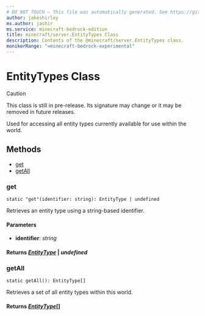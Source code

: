 ```yaml
---
# DO NOT TOUCH — This file was automatically generated. See https://github.com/mojang/minecraftapidocsgenerator to modify descriptions, examples, etc.
author: jakeshirley
ms.author: jashir
ms.service: minecraft-bedrock-edition
title: minecraft/server.EntityTypes Class
description: Contents of the @minecraft/server.EntityTypes class.
monikerRange: "=minecraft-bedrock-experimental"
---
```

# EntityTypes Class

> [!CAUTION]
> This class is still in pre-release.  Its signature may change or it may be removed in future releases.

Used for accessing all entity types currently available for use within the world.

## Methods
- [get](#get)
- [getAll](#getall)

### **get**
`
static "get"(identifier: string): EntityType | undefined
`

Retrieves an entity type using a string-based identifier.

#### **Parameters**
- **identifier**: *string*

#### **Returns** [*EntityType*](EntityType.md) | *undefined*

### **getAll**
`
static getAll(): EntityType[]
`

Retrieves a set of all entity types within this world.

#### **Returns** [*EntityType*](EntityType.md)[]
